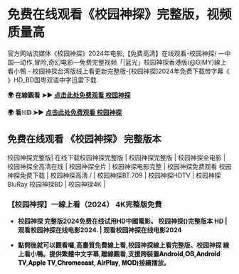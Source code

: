 # 免费在线观看《校园神探》完整版，视频质量高
官方网站流媒体《校园神探》2024年电影,【免费高清】在线观看-校园神探/ —中国—动作,冒险,奇幻电影—免费完整视频「|蓝光」校园神探香港版(@GIMY)線上看小鴨 - 校园神探台湾版线上看更新完整版-[校园神探]2024年免费下载带字幕《 》HD_BD国粤双语中字迅雷下载.

**🌍 在線觀看 ➤► [点击此处免费观看 校园神探](https://weflix.cloud/zh/movie/1320149/schoolyard-sleuth-gityawzh)**

**🌍 看ℍ𝔻 ➤► [点击此处免费观看 校园神探](https://weflix.cloud/zh/movie/1320149/schoolyard-sleuth-gityawzh)**

## 免费在线观看 《校园神探》 完整版本
校园神探完整版| 在线下载校园神探完整版 | 校园神探完整版 | 校园神探全电影 | 校园神探全高清在线 | 校园神探全片 | 校园神探电影完整 | 校园神探免费观看 校园神探免费下载 | 校园神探高清 / | 校园神探BT.709 | 校园神探HDTV | 校园神探BluRay 校园神探BD | 校园神探4K |

### 【校园神探】一線上看（2024） 4K完整版免費

- **校园神探 完整版2024免费在线试用HD中國電影。 校园神探()完整版本 HD | 观看校园神探在线电影2024. | 观看校园神探在线电影2024**

- **點開後就可以觀看囉,高畫質免費線上看,校园神探線上看完整版、校园神探 線上看小鴨。提供繁體中文字幕,離線觀看,支援跨裝置𝐀𝐧𝐝𝐫𝐨𝐢𝐝,𝐎𝐒,𝐀𝐧𝐝𝐫𝐨𝐢𝐝 𝐓𝐕,𝐀𝐩𝐩𝐥𝐞 𝐓𝐕,𝐂𝐡𝐫𝐨𝐦𝐞𝐜𝐚𝐬𝐭, 𝐀𝐢𝐫𝐏𝐥𝐚𝐲, 𝐌𝐎𝐃)接續播放。**
